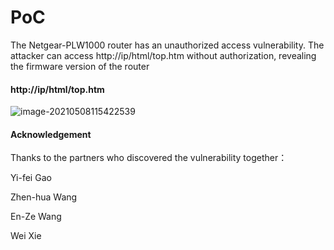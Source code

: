 # PoC

The Netgear-PLW1000 router has an unauthorized access vulnerability. The attacker can access http://ip/html/top.htm without authorization, revealing the firmware version of the router

#### http://ip/html/top.htm

![image-20210508115422539](./image-20210508115422539.png)







#### Acknowledgement

Thanks to the partners who discovered the vulnerability together：

Yi-fei Gao

Zhen-hua Wang

En-Ze Wang

Wei Xie